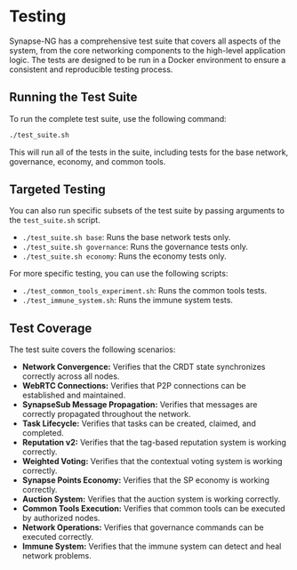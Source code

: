 # Testing

Synapse-NG has a comprehensive test suite that covers all aspects of the system, from the core networking components to the high-level application logic. The tests are designed to be run in a Docker environment to ensure a consistent and reproducible testing process.

## Running the Test Suite

To run the complete test suite, use the following command:

```bash
./test_suite.sh
```

This will run all of the tests in the suite, including tests for the base network, governance, economy, and common tools.

## Targeted Testing

You can also run specific subsets of the test suite by passing arguments to the `test_suite.sh` script.

*   `./test_suite.sh base`: Runs the base network tests only.
*   `./test_suite.sh governance`: Runs the governance tests only.
*   `./test_suite.sh economy`: Runs the economy tests only.

For more specific testing, you can use the following scripts:

*   `./test_common_tools_experiment.sh`: Runs the common tools tests.
*   `./test_immune_system.sh`: Runs the immune system tests.

## Test Coverage

The test suite covers the following scenarios:

*   **Network Convergence:** Verifies that the CRDT state synchronizes correctly across all nodes.
*   **WebRTC Connections:** Verifies that P2P connections can be established and maintained.
*   **SynapseSub Message Propagation:** Verifies that messages are correctly propagated throughout the network.
*   **Task Lifecycle:** Verifies that tasks can be created, claimed, and completed.
*   **Reputation v2:** Verifies that the tag-based reputation system is working correctly.
*   **Weighted Voting:** Verifies that the contextual voting system is working correctly.
*   **Synapse Points Economy:** Verifies that the SP economy is working correctly.
*   **Auction System:** Verifies that the auction system is working correctly.
*   **Common Tools Execution:** Verifies that common tools can be executed by authorized nodes.
*   **Network Operations:** Verifies that governance commands can be executed correctly.
*   **Immune System:** Verifies that the immune system can detect and heal network problems.
